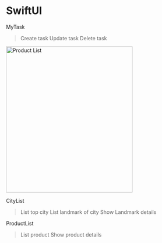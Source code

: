 # SwiftUI

MyTask
> Create task
> Update task
> Delete task
<img width="347" height="400" alt="Product List" src="https://github.com/aanndd2024/SwiftUI/assets/160536474/6e7f3afb-ac52-4e06-8ec8-707df69663fb">



CityList
> List top city
> List landmark of city
> Show Landmark details

ProductList
> List product
> Show product details

